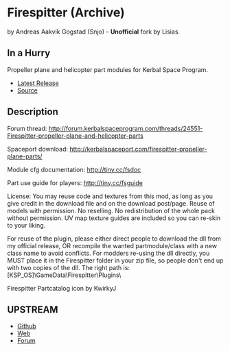 Firespitter (Archive)
=============================

by Andreas Aakvik Gogstad (Snjo) - **Unofficial** fork by Lisias.

## In a Hurry

Propeller plane and helicopter part modules for Kerbal Space Program.

* [Latest Release](https://github.com/net-lisias-kspu/Firespitter/releases)
* [Source](https://github.com/net-lisias-kspu/Firespitter)

## Description

Forum thread: http://forum.kerbalspaceprogram.com/threads/24551-Firespitter-propeller-plane-and-helicopter-parts

Spaceport download: http://kerbalspaceport.com/firespitter-propeller-plane-parts/

Module cfg documentation: http://tiny.cc/fsdoc

Part use guide for players: http://tiny.cc/fsguide

License:
You may reuse code and textures from this mod, as long as you give credit in the download file and on the download post/page. Reuse of models with permission. No reselling. No redistribution of the whole pack without permission.
UV map texture guides are included so you can re-skin to your liking.

For reuse of the plugin, please either direct people to download the dll from my official release, OR recompile the wanted partmodule/class with a new class name to avoid conflicts.
For modders re-using the dll directly, you MUST place it in the Firespitter folder in your zip file, so people don't end up with two copies of the dll.
The right path is: [KSP_OS]\GameData\Firespitter\Plugins\

Firespitter Partcatalog icon by KwirkyJ


UPSTREAM
--------

* [Github](https://github.com/snjo/Firespitter)
* [Web](http://snjo.github.io)
* [Forum](https://forum.kerbalspaceprogram.com/index.php?/topic/22583-firespitter-propeller-plane-and-helicopter-parts-v71-may-5th-for-ksp-10/&tab=comments#comment-297793)
